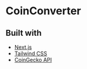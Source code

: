 # CoinConverter

## Built with

- [Next.js](https://nextjs.org/)
- [Tailwind CSS](https://tailwindcss.com/)
- [CoinGecko API](https://www.coingecko.com/en/api)
